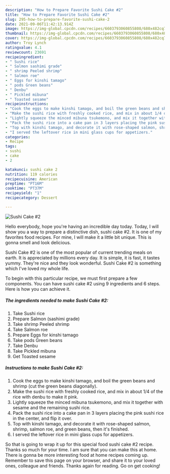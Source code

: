 ```yaml
---
description: "How to Prepare Favorite Sushi Cake #2"
title: "How to Prepare Favorite Sushi Cake #2"
slug: 295-how-to-prepare-favorite-sushi-cake-2
date: 2021-09-06T11:42:13.914Z
image: https://img-global.cpcdn.com/recipes/6603793060855808/680x482cq70/sushi-cake-2-recipe-main-photo.jpg
thumbnail: https://img-global.cpcdn.com/recipes/6603793060855808/680x482cq70/sushi-cake-2-recipe-main-photo.jpg
cover: https://img-global.cpcdn.com/recipes/6603793060855808/680x482cq70/sushi-cake-2-recipe-main-photo.jpg
author: Troy Lynch
ratingvalue: 4.1
reviewcount: 23691
recipeingredient:
- " Sushi rice"
- " Salmon sashimi grade"
- " shrimp Peeled shrimp"
- " Salmon roe"
- " Eggs for kinshi tamago"
- " pods Green beans"
- " Denbu"
- " Pickled mibuna"
- " Toasted sesame"
recipeinstructions:
- "Cook the eggs to make kinshi tamago, and boil the green beans and shrimp (cut the green beans diagonally)."
- "Make the sushi rice with freshly cooked rice, and mix in about 1/4 of the rice with denbu to make it pink."
- "Lightly squeeze the minced mibuna tsukemono, and mix it together with sesame and the remaining sushi rice."
- "Pack the sushi rice into a cake pan in 3 layers placing the pink sushi rice in the center, and flip it over."
- "Top with kinshi tamago, and decorate it with rose-shaped salmon, shrimp, salmon roe, and green beans, then it&#39;s finished."
- "I served the leftover rice in mini glass cups for appetizers."
categories:
- Recipe
tags:
- sushi
- cake
- 2

katakunci: sushi cake 2 
nutrition: 119 calories
recipecuisine: American
preptime: "PT16M"
cooktime: "PT37M"
recipeyield: "1"
recipecategory: Dessert

---
```



![Sushi Cake #2](https://img-global.cpcdn.com/recipes/6603793060855808/680x482cq70/sushi-cake-2-recipe-main-photo.jpg)

Hello everybody, hope you're having an incredible day today. Today, I will show you a way to prepare a distinctive dish, sushi cake #2. It is one of my favorites food recipes. For mine, I will make it a little bit unique. This is gonna smell and look delicious.

Sushi Cake #2 is one of the most popular of current trending meals on earth. It is appreciated by millions every day. It is simple, it is fast, it tastes yummy. They're nice and they look wonderful. Sushi Cake #2 is something which I've loved my whole life.




To begin with this particular recipe, we must first prepare a few components. You can have sushi cake #2 using 9 ingredients and 6 steps. Here is how you can achieve it.

<!--inarticleads1-->

##### The ingredients needed to make Sushi Cake #2:

1. Take  Sushi rice
1. Prepare  Salmon (sashimi grade)
1. Take  shrimp Peeled shrimp
1. Take  Salmon roe
1. Prepare  Eggs for kinshi tamago
1. Take  pods Green beans
1. Take  Denbu
1. Take  Pickled mibuna
1. Get  Toasted sesame




<!--inarticleads2-->

##### Instructions to make Sushi Cake #2:

1. Cook the eggs to make kinshi tamago, and boil the green beans and shrimp (cut the green beans diagonally).
1. Make the sushi rice with freshly cooked rice, and mix in about 1/4 of the rice with denbu to make it pink.
1. Lightly squeeze the minced mibuna tsukemono, and mix it together with sesame and the remaining sushi rice.
1. Pack the sushi rice into a cake pan in 3 layers placing the pink sushi rice in the center, and flip it over.
1. Top with kinshi tamago, and decorate it with rose-shaped salmon, shrimp, salmon roe, and green beans, then it&#39;s finished.
1. I served the leftover rice in mini glass cups for appetizers.




So that is going to wrap it up for this special food sushi cake #2 recipe. Thanks so much for your time. I am sure that you can make this at home. There is gonna be more interesting food at home recipes coming up. Remember to save this page on your browser, and share it to your loved ones, colleague and friends. Thanks again for reading. Go on get cooking!
